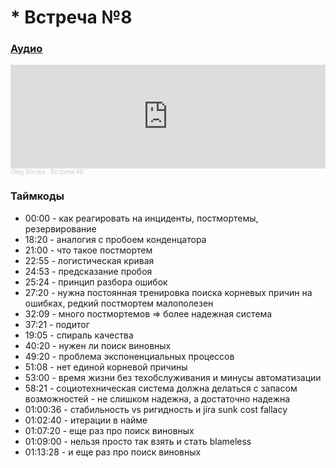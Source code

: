 # * Встреча №8

### [Аудио](https://soundcloud.com/oleg-soroka/vstrecha-8)

<iframe width="100%" height="166" scrolling="no" frameborder="no" allow="autoplay" src="https://w.soundcloud.com/player/?url=https%3A//api.soundcloud.com/tracks/1630941849&color=%23ff5500&auto_play=false&hide_related=false&show_comments=true&show_user=true&show_reposts=false&show_teaser=true"></iframe><div style="font-size: 10px; color: #cccccc;line-break: anywhere;word-break: normal;overflow: hidden;white-space: nowrap;text-overflow: ellipsis; font-family: Interstate,Lucida Grande,Lucida Sans Unicode,Lucida Sans,Garuda,Verdana,Tahoma,sans-serif;font-weight: 100;"><a href="https://soundcloud.com/oleg-soroka" title="Oleg Soroka" target="_blank" style="color: #cccccc; text-decoration: none;">Oleg Soroka</a> · <a href="https://soundcloud.com/oleg-soroka/vstrecha-8" title="Встреча #8" target="_blank" style="color: #cccccc; text-decoration: none;">Встреча #8</a></div>

### Таймкоды

- 00:00 - как реагировать на инциденты, постмортемы, резервирование
- 18:20 - аналогия с пробоем конденцатора
- 21:00 - что такое постмортем
- 22:55 - логистическая кривая
- 24:53 - предсказание пробоя
- 25:24 - принцип разбора ошибок
- 27:20 - нужна постоянная тренировка поиска корневых причин на ошибках, редкий постмортем малополезен
- 32:09 - много постмортемов => более надежная система
- 37:21 - подитог
- 19:05 - спираль качества
- 40:20 - нужен ли поиск виновных
- 49:20 - проблема экспоненциальных процессов
- 51:08 - нет единой корневой причины
- 53:00 - время жизни без техобслуживания и минусы автоматизации
- 58:21 - социотехническая система должна делаться с запасом возможностей - не слишком надежна, а достаточно надежна
- 01:00:36 - стабильность vs ригидность и jira sunk cost fallacy
- 01:02:40 - итерации в найме
- 01:07:20 - еще раз про поиск виновных
- 01:09:00 - нельзя просто так взять и стать blameless
- 01:13:28 - и еще раз про поиск виновных
